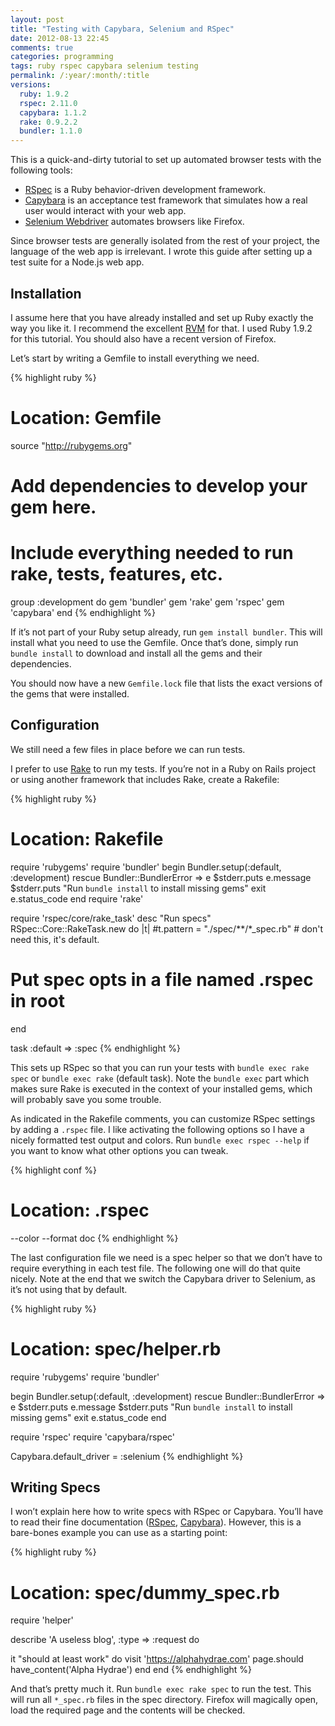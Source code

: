 ```yaml
---
layout: post
title: "Testing with Capybara, Selenium and RSpec"
date: 2012-08-13 22:45
comments: true
categories: programming
tags: ruby rspec capybara selenium testing
permalink: /:year/:month/:title
versions:
  ruby: 1.9.2
  rspec: 2.11.0
  capybara: 1.1.2
  rake: 0.9.2.2
  bundler: 1.1.0
---
```


This is a quick-and-dirty tutorial to set up automated browser tests with the
following tools:

* [RSpec](https://www.relishapp.com/rspec/) is a Ruby behavior-driven
  development framework.
* [Capybara](https://github.com/jnicklas/capybara/) is an acceptance test
  framework that simulates how a real user would interact with your web app.
* [Selenium Webdriver](http://seleniumhq.org/) automates browsers like Firefox.

Since browser tests are generally isolated from the rest of your project, the
language of the web app is irrelevant. I wrote this guide after setting up a
test suite for a Node.js web app.

<!--more-->

## Installation

I assume here that you have already installed and set up Ruby exactly the way
you like it. I recommend the excellent [RVM](https://rvm.io/) for that. I used
Ruby 1.9.2 for this tutorial. You should also have a recent version of Firefox.

Let’s start by writing a Gemfile to install everything we need.

{% highlight ruby %}
# Location: Gemfile

source "http://rubygems.org"

# Add dependencies to develop your gem here.
# Include everything needed to run rake, tests, features, etc.
group :development do
  gem 'bundler'
  gem 'rake'
  gem 'rspec'
  gem 'capybara'
end
{% endhighlight %}

If it’s not part of your Ruby setup already, run `gem install bundler`. This
will install what you need to use the Gemfile. Once that’s done, simply run
`bundle install` to download and install all the gems and their dependencies.

You should now have a new `Gemfile.lock` file that lists the exact versions of
the gems that were installed.

## Configuration

We still need a few files in place before we can run tests.

I prefer to use [Rake](http://rake.rubyforge.org/) to run my tests. If you’re
not in a Ruby on Rails project or using another framework that includes Rake,
create a Rakefile:

{% highlight ruby %}
# Location: Rakefile

require 'rubygems'
require 'bundler'
begin
  Bundler.setup(:default, :development)
rescue Bundler::BundlerError => e
  $stderr.puts e.message
  $stderr.puts "Run `bundle install` to install missing gems"
  exit e.status_code
end
require 'rake'

require 'rspec/core/rake_task'
desc "Run specs"
RSpec::Core::RakeTask.new do |t|
  #t.pattern = "./spec/**/*_spec.rb" # don't need this, it's default.
  # Put spec opts in a file named .rspec in root
end

task :default => :spec
{% endhighlight %}

This sets up RSpec so that you can run your tests with `bundle exec rake spec`
or `bundle exec rake` (default task). Note the `bundle exec` part which makes
sure Rake is executed in the context of your installed gems, which will probably
save you some trouble.

As indicated in the Rakefile comments, you can customize RSpec settings by
adding a `.rspec` file. I like activating the following options so I have a
nicely formatted test output and colors. Run `bundle exec rspec --help` if you
want to know what other options you can tweak.

{% highlight conf %}
# Location: .rspec
--color
--format doc
{% endhighlight %}

The last configuration file we need is a spec helper so that we don’t have to
require everything in each test file. The following one will do that quite
nicely. Note at the end that we switch the Capybara driver to Selenium, as it’s
not using that by default.

{% highlight ruby %}
# Location: spec/helper.rb

require 'rubygems'
require 'bundler'

begin
  Bundler.setup(:default, :development)
rescue Bundler::BundlerError => e
  $stderr.puts e.message
  $stderr.puts "Run `bundle install` to install missing gems"
  exit e.status_code
end

require 'rspec'
require 'capybara/rspec'

Capybara.default_driver = :selenium
{% endhighlight %}

## Writing Specs

I won’t explain here how to write specs with RSpec or Capybara. You’ll have to
read their fine documentation
([RSpec](https://www.relishapp.com/rspec/rspec-core/docs),
[Capybara](https://github.com/jnicklas/capybara/)). However, this is a
bare-bones example you can use as a starting point:

{% highlight ruby %}
# Location: spec/dummy_spec.rb

require 'helper'

describe 'A useless blog', :type => :request do

  it "should at least work" do
    visit 'https://alphahydrae.com'
    page.should have_content('Alpha Hydrae')
  end
end
{% endhighlight %}

And that’s pretty much it. Run `bundle exec rake spec` to run the test. This
will run all `*_spec.rb` files in the spec directory. Firefox will magically
open, load the required page and the contents will be checked.
